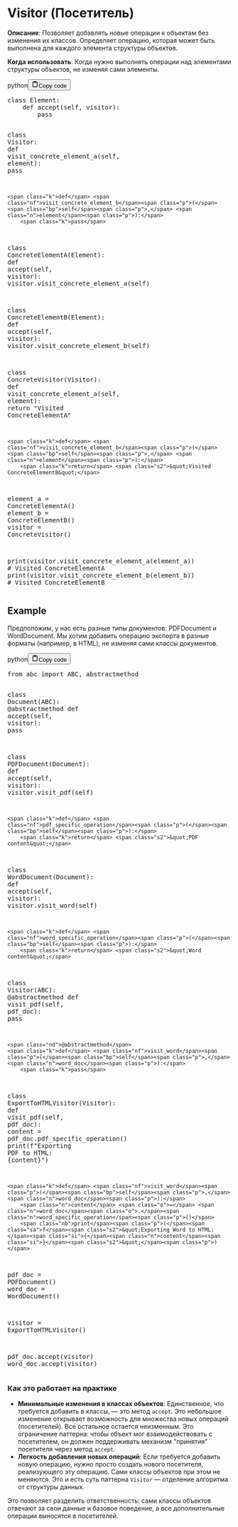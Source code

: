 <h1>Visitor (Посетитель)</h1>
<p><strong>Описание</strong>: Позволяет добавлять новые операции к объектам без изменения их классов.
Определяет операцию, которая может быть выполнена для каждого элемента структуры объектов.</p>
<p><strong>Когда использовать</strong>: Когда нужно выполнять операции над элементами структуры объектов, не изменяя сами элементы.</p>
<div class="code_element"><div class="lang_line"><text>python</text><button class="copy_code_button" onclick="CopyCode(this)"><svg style="width: 1.2em;height: 1.2em;" aria-hidden="true" xmlns="http://www.w3.org/2000/svg" fill="none" viewBox="0 0 24 24"><path stroke="currentColor" stroke-linecap="round" stroke-linejoin="round" stroke-width="2" d="M15 4h3a1 1 0 0 1 1 1v15a1 1 0 0 1-1 1H6a1 1 0 0 1-1-1V5a1 1 0 0 1 1-1h3m0 3h6m-5-4v4h4V3h-4Z"/></svg><text>Copy code</text></button></div><div class="code language-python"><div class="highlight"><pre><span></span><span class="k">class</span> <span class="nc">Element</span><span class="p">:</span>
    <span class="k">def</span> <span class="nf">accept</span><span class="p">(</span><span class="bp">self</span><span class="p">,</span> <span class="n">visitor</span><span class="p">):</span>
        <span class="k">pass</span>

<span class="k">class</span> <span class="nc">Visitor</span><span class="p">:</span>
    <span class="k">def</span> <span class="nf">visit_concrete_element_a</span><span class="p">(</span><span class="bp">self</span><span class="p">,</span> <span class="n">element</span><span class="p">):</span>
        <span class="k">pass</span>

    <span class="k">def</span> <span class="nf">visit_concrete_element_b</span><span class="p">(</span><span class="bp">self</span><span class="p">,</span> <span class="n">element</span><span class="p">):</span>
        <span class="k">pass</span>

<span class="k">class</span> <span class="nc">ConcreteElementA</span><span class="p">(</span><span class="n">Element</span><span class="p">):</span>
    <span class="k">def</span> <span class="nf">accept</span><span class="p">(</span><span class="bp">self</span><span class="p">,</span> <span class="n">visitor</span><span class="p">):</span>
        <span class="n">visitor</span><span class="o">.</span><span class="n">visit_concrete_element_a</span><span class="p">(</span><span class="bp">self</span><span class="p">)</span>

<span class="k">class</span> <span class="nc">ConcreteElementB</span><span class="p">(</span><span class="n">Element</span><span class="p">):</span>
    <span class="k">def</span> <span class="nf">accept</span><span class="p">(</span><span class="bp">self</span><span class="p">,</span> <span class="n">visitor</span><span class="p">):</span>
        <span class="n">visitor</span><span class="o">.</span><span class="n">visit_concrete_element_b</span><span class="p">(</span><span class="bp">self</span><span class="p">)</span>

<span class="k">class</span> <span class="nc">ConcreteVisitor</span><span class="p">(</span><span class="n">Visitor</span><span class="p">):</span>
    <span class="k">def</span> <span class="nf">visit_concrete_element_a</span><span class="p">(</span><span class="bp">self</span><span class="p">,</span> <span class="n">element</span><span class="p">):</span>
        <span class="k">return</span> <span class="s2">&quot;Visited ConcreteElementA&quot;</span>

    <span class="k">def</span> <span class="nf">visit_concrete_element_b</span><span class="p">(</span><span class="bp">self</span><span class="p">,</span> <span class="n">element</span><span class="p">):</span>
        <span class="k">return</span> <span class="s2">&quot;Visited ConcreteElementB&quot;</span>


<span class="n">element_a</span> <span class="o">=</span> <span class="n">ConcreteElementA</span><span class="p">()</span>
<span class="n">element_b</span> <span class="o">=</span> <span class="n">ConcreteElementB</span><span class="p">()</span>
<span class="n">visitor</span> <span class="o">=</span> <span class="n">ConcreteVisitor</span><span class="p">()</span>

<span class="nb">print</span><span class="p">(</span><span class="n">visitor</span><span class="o">.</span><span class="n">visit_concrete_element_a</span><span class="p">(</span><span class="n">element_a</span><span class="p">))</span>  <span class="c1"># Visited ConcreteElementA</span>
<span class="nb">print</span><span class="p">(</span><span class="n">visitor</span><span class="o">.</span><span class="n">visit_concrete_element_b</span><span class="p">(</span><span class="n">element_b</span><span class="p">))</span>  <span class="c1"># Visited ConcreteElementB</span>
</pre></div></div></div>

<h2>Example</h2>
<p>Предположим, у нас есть разные типы документов: PDFDocument и WordDocument.
Мы хотим добавить операцию экспорта в разные форматы (например, в HTML), не изменяя сами классы документов.</p>
<div class="code_element"><div class="lang_line"><text>python</text><button class="copy_code_button" onclick="CopyCode(this)"><svg style="width: 1.2em;height: 1.2em;" aria-hidden="true" xmlns="http://www.w3.org/2000/svg" fill="none" viewBox="0 0 24 24"><path stroke="currentColor" stroke-linecap="round" stroke-linejoin="round" stroke-width="2" d="M15 4h3a1 1 0 0 1 1 1v15a1 1 0 0 1-1 1H6a1 1 0 0 1-1-1V5a1 1 0 0 1 1-1h3m0 3h6m-5-4v4h4V3h-4Z"/></svg><text>Copy code</text></button></div><div class="code language-python"><div class="highlight"><pre><span></span><span class="kn">from</span> <span class="nn">abc</span> <span class="kn">import</span> <span class="n">ABC</span><span class="p">,</span> <span class="n">abstractmethod</span>


<span class="k">class</span> <span class="nc">Document</span><span class="p">(</span><span class="n">ABC</span><span class="p">):</span>
    <span class="nd">@abstractmethod</span>
    <span class="k">def</span> <span class="nf">accept</span><span class="p">(</span><span class="bp">self</span><span class="p">,</span> <span class="n">visitor</span><span class="p">):</span>
        <span class="k">pass</span>

<span class="k">class</span> <span class="nc">PDFDocument</span><span class="p">(</span><span class="n">Document</span><span class="p">):</span>
    <span class="k">def</span> <span class="nf">accept</span><span class="p">(</span><span class="bp">self</span><span class="p">,</span> <span class="n">visitor</span><span class="p">):</span>
        <span class="n">visitor</span><span class="o">.</span><span class="n">visit_pdf</span><span class="p">(</span><span class="bp">self</span><span class="p">)</span>

    <span class="k">def</span> <span class="nf">pdf_specific_operation</span><span class="p">(</span><span class="bp">self</span><span class="p">):</span>
        <span class="k">return</span> <span class="s2">&quot;PDF content&quot;</span>

<span class="k">class</span> <span class="nc">WordDocument</span><span class="p">(</span><span class="n">Document</span><span class="p">):</span>
    <span class="k">def</span> <span class="nf">accept</span><span class="p">(</span><span class="bp">self</span><span class="p">,</span> <span class="n">visitor</span><span class="p">):</span>
        <span class="n">visitor</span><span class="o">.</span><span class="n">visit_word</span><span class="p">(</span><span class="bp">self</span><span class="p">)</span>

    <span class="k">def</span> <span class="nf">word_specific_operation</span><span class="p">(</span><span class="bp">self</span><span class="p">):</span>
        <span class="k">return</span> <span class="s2">&quot;Word content&quot;</span>

<span class="k">class</span> <span class="nc">Visitor</span><span class="p">(</span><span class="n">ABC</span><span class="p">):</span>
    <span class="nd">@abstractmethod</span>
    <span class="k">def</span> <span class="nf">visit_pdf</span><span class="p">(</span><span class="bp">self</span><span class="p">,</span> <span class="n">pdf_doc</span><span class="p">):</span>
        <span class="k">pass</span>

    <span class="nd">@abstractmethod</span>
    <span class="k">def</span> <span class="nf">visit_word</span><span class="p">(</span><span class="bp">self</span><span class="p">,</span> <span class="n">word_doc</span><span class="p">):</span>
        <span class="k">pass</span>

<span class="k">class</span> <span class="nc">ExportToHTMLVisitor</span><span class="p">(</span><span class="n">Visitor</span><span class="p">):</span>
    <span class="k">def</span> <span class="nf">visit_pdf</span><span class="p">(</span><span class="bp">self</span><span class="p">,</span> <span class="n">pdf_doc</span><span class="p">):</span>
        <span class="n">content</span> <span class="o">=</span> <span class="n">pdf_doc</span><span class="o">.</span><span class="n">pdf_specific_operation</span><span class="p">()</span>
        <span class="nb">print</span><span class="p">(</span><span class="sa">f</span><span class="s2">&quot;Exporting PDF to HTML: </span><span class="si">{</span><span class="n">content</span><span class="si">}</span><span class="s2">&quot;</span><span class="p">)</span>

    <span class="k">def</span> <span class="nf">visit_word</span><span class="p">(</span><span class="bp">self</span><span class="p">,</span> <span class="n">word_doc</span><span class="p">):</span>
        <span class="n">content</span> <span class="o">=</span> <span class="n">word_doc</span><span class="o">.</span><span class="n">word_specific_operation</span><span class="p">()</span>
        <span class="nb">print</span><span class="p">(</span><span class="sa">f</span><span class="s2">&quot;Exporting Word to HTML: </span><span class="si">{</span><span class="n">content</span><span class="si">}</span><span class="s2">&quot;</span><span class="p">)</span>


<span class="n">pdf_doc</span> <span class="o">=</span> <span class="n">PDFDocument</span><span class="p">()</span>
<span class="n">word_doc</span> <span class="o">=</span> <span class="n">WordDocument</span><span class="p">()</span>

<span class="n">visitor</span> <span class="o">=</span> <span class="n">ExportToHTMLVisitor</span><span class="p">()</span>

<span class="n">pdf_doc</span><span class="o">.</span><span class="n">accept</span><span class="p">(</span><span class="n">visitor</span><span class="p">)</span>
<span class="n">word_doc</span><span class="o">.</span><span class="n">accept</span><span class="p">(</span><span class="n">visitor</span><span class="p">)</span>
</pre></div></div></div>

<h3>Как это работает на практике</h3>
<ul>
<li><strong>Минимальные изменения в классах объектов</strong>: Единственное, что требуется добавить в классы, — это метод <code>accept</code>.
Это небольшое изменение открывает возможность для множества новых операций (посетителей). Все остальное остается неизменным.
Это ограничение паттерна: чтобы объект мог взаимодействовать с посетителем,
он должен поддерживать механизм "принятия" посетителя через метод <code>accept</code>.</li>
<li><strong>Легкость добавления новых операций</strong>: Если требуется добавить новую операцию, нужно просто создать нового посетителя,
реализующего эту операцию. Сами классы объектов при этом не меняются.
Это и есть суть паттерна <code>Visitor</code> — отделение алгоритма от структуры данных.</li>
</ul>
<p>Это позволяет разделить ответственность: сами классы объектов отвечают за свои данные и базовое поведение,
а все дополнительные операции выносятся в посетителей.</p>